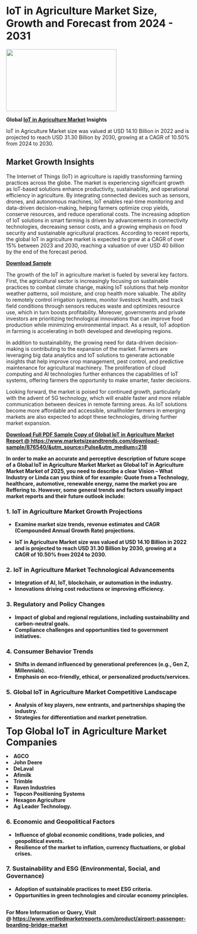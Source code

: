 <H1>IoT in Agriculture Market Size, Growth and Forecast from 2024 - 2031</H1><img class="aligncenter size-medium wp-image-584254" src="https://thirdeyenews.in/wp-content/uploads/2024/09/Global-Market-Research-300x168.jpeg" alt="" width="300" height="168" /><p><strong>Global&nbsp;<a href="https://www.marketsizeandtrends.com/download-sample/876540/&amp;utm_source=Pulse&amp;utm_medium=218">IoT in Agriculture Market</a> Insights</strong></p><p>IoT in Agriculture Market size was valued at USD 14.10 Billion in 2022 and is projected to reach USD 31.30 Billion by 2030, growing at a CAGR of 10.50% from 2024 to 2030.</p><p><h2>Market Growth Insights</h2> <p>The Internet of Things (IoT) in agriculture is rapidly transforming farming practices across the globe. The market is experiencing significant growth as IoT-based solutions enhance productivity, sustainability, and operational efficiency in agriculture. By integrating connected devices such as sensors, drones, and autonomous machines, IoT enables real-time monitoring and data-driven decision-making, helping farmers optimize crop yields, conserve resources, and reduce operational costs. The increasing adoption of IoT solutions in smart farming is driven by advancements in connectivity technologies, decreasing sensor costs, and a growing emphasis on food security and sustainable agricultural practices. According to recent reports, the global IoT in agriculture market is expected to grow at a CAGR of over 15% between 2023 and 2030, reaching a valuation of over USD 40 billion by the end of the forecast period.</p> <p><strong><a href="#">Download Sample</a></strong></p> <p>The growth of the IoT in agriculture market is fueled by several key factors. First, the agricultural sector is increasingly focusing on sustainable practices to combat climate change, making IoT solutions that help monitor weather patterns, soil moisture, and crop health more valuable. The ability to remotely control irrigation systems, monitor livestock health, and track field conditions through sensors reduces waste and optimizes resource use, which in turn boosts profitability. Moreover, governments and private investors are prioritizing technological innovations that can improve food production while minimizing environmental impact. As a result, IoT adoption in farming is accelerating in both developed and developing regions.</p> <p>In addition to sustainability, the growing need for data-driven decision-making is contributing to the expansion of the market. Farmers are leveraging big data analytics and IoT solutions to generate actionable insights that help improve crop management, pest control, and predictive maintenance for agricultural machinery. The proliferation of cloud computing and AI technologies further enhances the capabilities of IoT systems, offering farmers the opportunity to make smarter, faster decisions.</p> <p>Looking forward, the market is poised for continued growth, particularly with the advent of 5G technology, which will enable faster and more reliable communication between devices in remote farming areas. As IoT solutions become more affordable and accessible, smallholder farmers in emerging markets are also expected to adopt these technologies, driving further market expansion.</p> <p><strong><a href="#"></p><p><span class=""><strong>Download Full PDF Sample Copy of Global IoT in Agriculture Market Report</strong> @ <a href="https://www.marketsizeandtrends.com/download-sample/876540/&amp;utm_source=Pulse&amp;utm_medium=218" target="_blank">https://www.marketsizeandtrends.com/download-sample/876540/&amp;utm_source=Pulse&amp;utm_medium=218</a></span></p><p>In order to make an accurate and perceptive description of future scope of a Global&nbsp;IoT in Agriculture Market Market as Global&nbsp;IoT in Agriculture Market Market of 2025, you need to describe a clear Vision &ndash; What Industry or Linda can you think of for example: Quote from a Technology, healthcare, automotive, renewable energy, name the market you are Reffering to. However, some general trends and factors usually impact market reports and their future outlook include:</p><h3>1.&nbsp;<strong>IoT in Agriculture Market Growth Projections</strong></h3><ul><li>Examine market size trends, revenue estimates and CAGR (Compounded Annual Growth Rate) projections.</li><li><p>IoT in Agriculture Market size was valued at USD 14.10 Billion in 2022 and is projected to reach USD 31.30 Billion by 2030, growing at a CAGR of 10.50% from 2024 to 2030.</p></li></ul><h3>2.&nbsp;<strong>IoT in Agriculture Market Technological Advancements</strong></h3><ul><li>Integration of AI, IoT, blockchain, or automation in the industry.</li><li>Innovations driving cost reductions or improving efficiency.</li></ul><h3>3.&nbsp;<strong>Regulatory and Policy Changes</strong></h3><ul><li>Impact of global and regional regulations, including sustainability and carbon-neutral goals.</li><li>Compliance challenges and opportunities tied to government initiatives.</li></ul><h3>4.&nbsp;<strong>Consumer Behavior Trends</strong></h3><ul><li>Shifts in demand influenced by generational preferences (e.g., Gen Z, Millennials).</li><li>Emphasis on eco-friendly, ethical, or personalized products/services.</li></ul><h3>5.&nbsp;<strong>Global IoT in Agriculture Market Competitive Landscape</strong></h3><ul><li>Analysis of key players, new entrants, and partnerships shaping the industry.</li><li>Strategies for differentiation and market penetration.</li></ul><p data-pm-slice="1 1 []"><span style="color: inherit; font-family: inherit; font-size: 25px;">Top Global IoT in Agriculture Market Companies</span></p><div class="" data-test-id=""><p><li>AGCO</li><li> John Deere</li><li> DeLaval</li><li> Afimilk</li><li> Trimble</li><li> Raven Industries</li><li> Topcon Positioning Systems</li><li> Hexagon Agriculture</li><li> Ag Leader Technology.</li></p></div><h3>6.&nbsp;<strong>Economic and Geopolitical Factors</strong></h3><ul><li>Influence of global economic conditions, trade policies, and geopolitical events.</li><li>Resilience of the market to inflation, currency fluctuations, or global crises.</li></ul><h3>7.&nbsp;<strong>Sustainability and ESG (Environmental, Social, and Governance)</strong></h3><ul><li>Adoption of sustainable practices to meet ESG criteria.</li><li>Opportunities in green technologies and circular economy principles.</li></ul><h2><strong style="font-size: 14px;">For More Information or Query, Visit @&nbsp;</strong><a style="background-color: #ffffff; font-size: 14px;" href="https://www.marketsizeandtrends.com/report/iot-in-agriculture-market/" target="_blank">https://www.verifiedmarketreports.com/product/airport-passenger-boarding-bridge-market</a></h2>
